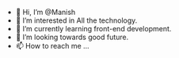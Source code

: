 - 👋 Hi, I’m @Manish
- 👀 I’m interested in All the technology.
- 🌱 I’m currently learning front-end development.
- 💞️ I’m looking towards good future.
- 📫 How to reach me ...

<!---
MkManish25/MkManish25 is a ✨ special ✨ repository because its `README.md` (this file) appears on your GitHub profile.
You can click the Preview link to take a look at your changes.
--->
